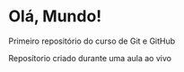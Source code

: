 # Olá, Mundo!
 Primeiro repositório do curso de Git e GitHub

Reposítorio criado durante uma aula ao vivo

